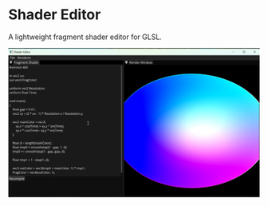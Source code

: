 # Shader Editor
A lightweight fragment shader editor for GLSL.

![Shader Editor example screenshot](/ShaderEditor.png)
